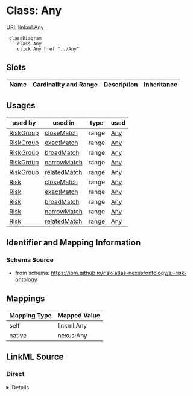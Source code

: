 

# Class: Any



URI: [linkml:Any](https://w3id.org/linkml/Any)






```mermaid
 classDiagram
    class Any
    click Any href "../Any"

```




<!-- no inheritance hierarchy -->


## Slots

| Name | Cardinality and Range | Description | Inheritance |
| ---  | --- | --- | --- |





## Usages

| used by | used in | type | used |
| ---  | --- | --- | --- |
| [RiskGroup](RiskGroup.md) | [closeMatch](closeMatch.md) | range | [Any](Any.md) |
| [RiskGroup](RiskGroup.md) | [exactMatch](exactMatch.md) | range | [Any](Any.md) |
| [RiskGroup](RiskGroup.md) | [broadMatch](broadMatch.md) | range | [Any](Any.md) |
| [RiskGroup](RiskGroup.md) | [narrowMatch](narrowMatch.md) | range | [Any](Any.md) |
| [RiskGroup](RiskGroup.md) | [relatedMatch](relatedMatch.md) | range | [Any](Any.md) |
| [Risk](Risk.md) | [closeMatch](closeMatch.md) | range | [Any](Any.md) |
| [Risk](Risk.md) | [exactMatch](exactMatch.md) | range | [Any](Any.md) |
| [Risk](Risk.md) | [broadMatch](broadMatch.md) | range | [Any](Any.md) |
| [Risk](Risk.md) | [narrowMatch](narrowMatch.md) | range | [Any](Any.md) |
| [Risk](Risk.md) | [relatedMatch](relatedMatch.md) | range | [Any](Any.md) |






## Identifier and Mapping Information







### Schema Source


* from schema: https://ibm.github.io/risk-atlas-nexus/ontology/ai-risk-ontology




## Mappings

| Mapping Type | Mapped Value |
| ---  | ---  |
| self | linkml:Any |
| native | nexus:Any |







## LinkML Source

<!-- TODO: investigate https://stackoverflow.com/questions/37606292/how-to-create-tabbed-code-blocks-in-mkdocs-or-sphinx -->

### Direct

<details>
```yaml
name: Any
from_schema: https://ibm.github.io/risk-atlas-nexus/ontology/ai-risk-ontology
class_uri: linkml:Any

```
</details>

### Induced

<details>
```yaml
name: Any
from_schema: https://ibm.github.io/risk-atlas-nexus/ontology/ai-risk-ontology
class_uri: linkml:Any

```
</details>
